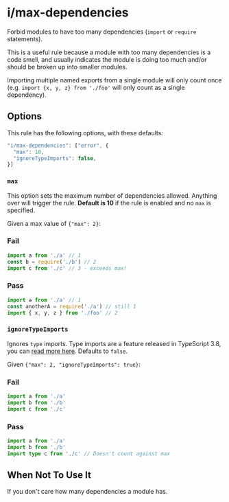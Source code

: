 # i/max-dependencies

<!-- end auto-generated rule header -->

Forbid modules to have too many dependencies (`import` or `require` statements).

This is a useful rule because a module with too many dependencies is a code smell, and usually indicates the module is doing too much and/or should be broken up into smaller modules.

Importing multiple named exports from a single module will only count once (e.g. `import {x, y, z} from './foo'` will only count as a single dependency).

## Options

This rule has the following options, with these defaults:

```js
"i/max-dependencies": ["error", {
  "max": 10,
  "ignoreTypeImports": false,
}]
```

### `max`

This option sets the maximum number of dependencies allowed. Anything over will trigger the rule. **Default is 10** if the rule is enabled and no `max` is specified.

Given a max value of `{"max": 2}`:

### Fail

```js
import a from './a' // 1
const b = require('./b') // 2
import c from './c' // 3 - exceeds max!
```

### Pass

```js
import a from './a' // 1
const anotherA = require('./a') // still 1
import { x, y, z } from './foo' // 2
```

### `ignoreTypeImports`

Ignores `type` imports. Type imports are a feature released in TypeScript 3.8, you can [read more here](https://www.typescriptlang.org/docs/handbook/release-notes/typescript-3-8.html#type-only-imports-and-export). Defaults to `false`.

Given `{"max": 2, "ignoreTypeImports": true}`:

<!-- markdownlint-disable-next-line MD024 -- duplicate header -->

### Fail

```ts
import a from './a'
import b from './b'
import c from './c'
```

<!-- markdownlint-disable-next-line MD024 -- duplicate header -->

### Pass

```ts
import a from './a'
import b from './b'
import type c from './c' // Doesn't count against max
```

## When Not To Use It

If you don't care how many dependencies a module has.
